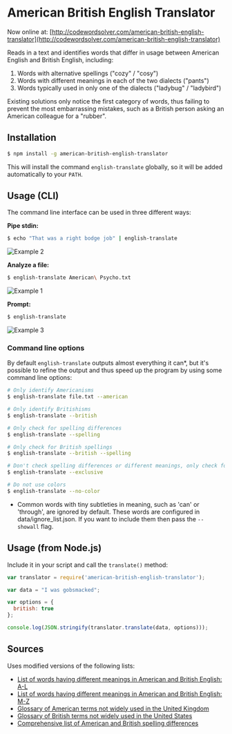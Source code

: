 # American British English Translator

Now online at: [http://codewordsolver.com/american-british-english-translator](http://codewordsolver.com/american-british-english-translator)

Reads in a text and identifies words that differ in usage between American English and British English, including:
  1. Words with alternative spellings ("cozy" / "cosy")
  2. Words with different meanings in each of the two dialects ("pants")
  3. Words typically used in only one of the dialects ("ladybug" / "ladybird")

Existing solutions only notice the first category of words, thus failing to prevent the most embarrassing mistakes, such as a British person asking an American colleague for a "rubber".

## Installation

```bash
$ npm install -g american-british-english-translator
```

This will install the command `english-translate` globally, so it will be added automatically to your `PATH`.

## Usage (CLI)

The command line interface can be used in three different ways:

**Pipe stdin:**

```bash
$ echo "That was a right bodge job" | english-translate
```

![Example 2](https://raw.github.com/hyperreality/american-british-english-translator/master/images/example2.png)

**Analyze a file:**

```bash
$ english-translate American\ Psycho.txt
```

![Example 1](https://raw.github.com/hyperreality/american-british-english-translator/master/images/example1.png)

**Prompt:**

```bash
$ english-translate
```

![Example 3](https://raw.github.com/hyperreality/american-british-english-translator/master/images/example3.png)

### Command line options

By default `english-translate` outputs almost everything it can*, but it's possible to refine the output and thus speed up the program by using some command line options:

```bash
# Only identify Americanisms
$ english-translate file.txt --american

# Only identify Britishisms
$ english-translate --british

# Only check for spelling differences
$ english-translate --spelling

# Only check for British spellings
$ english-translate --british --spelling

# Don't check spelling differences or different meanings, only check for meanings exclusive to one of the dialects
$ english-translate --exclusive

# Do not use colors
$ english-translate --no-color
```

* Common words with tiny subtleties in meaning, such as 'can' or 'through', are ignored by default. These words are configured in data/ignore_list.json. If you want to include them then pass the `--showall` flag.

## Usage (from Node.js)

Include it in your script and call the `translate()` method:

```javascript
var translator = require('american-british-english-translator');

var data = "I was gobsmacked";

var options = {
  british: true
};

console.log(JSON.stringify(translator.translate(data, options)));
```

## Sources

Uses modified versions of the following lists:

  - [List of words having different meanings in American and British English: A-L](https://en.wikipedia.org/wiki/List_of_words_having_different_meanings_in_British_and_American_English:_A%E2%80%93L)
  - [List of words having different meanings in American and British English: M-Z](https://en.wikipedia.org/wiki/List_of_words_having_different_meanings_in_British_and_American_English:_M%E2%80%93Z)
  - [Glossary of American terms not widely used in the United Kingdom](https://en.wikipedia.org/wiki/List_of_American_words_not_widely_used_in_the_United_Kingdom)
  - [Glossary of British terms not widely used in the United States](https://en.wikipedia.org/wiki/List_of_British_words_not_widely_used_in_the_United_States)
  - [Comprehensive list of American and British spelling differences](http://www.tysto.com/uk-us-spelling-list.html)
